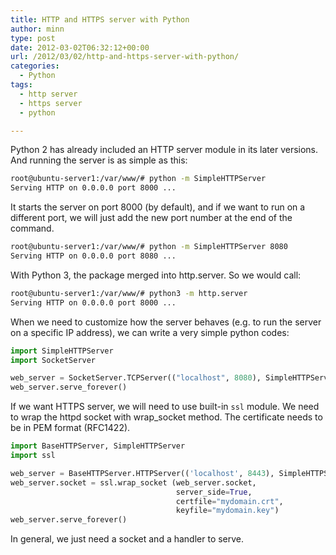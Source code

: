 ```yaml
---
title: HTTP and HTTPS server with Python
author: minn
type: post
date: 2012-03-02T06:32:12+00:00
url: /2012/03/02/http-and-https-server-with-python/
categories:
  - Python
tags:
  - http server
  - https server
  - python

---
```

Python 2 has already included an HTTP server module in its later versions. And running the server is as simple as this:

```bash
root@ubuntu-server1:/var/www/# python -m SimpleHTTPServer
Serving HTTP on 0.0.0.0 port 8000 ...
```

It starts the server on port 8000 (by default), and if we want to run on a different port, we will just add the new port number at the end of the command.

```bash
root@ubuntu-server1:/var/www/# python -m SimpleHTTPServer 8080
Serving HTTP on 0.0.0.0 port 8080 ...
```

With Python 3, the package merged into http.server. So we would call:

```bash
root@ubuntu-server1:/var/www/# python3 -m http.server
Serving HTTP on 0.0.0.0 port 8000 ...
```

When we need to customize how the server behaves (e.g. to run the server on a specific IP address), we can write a very simple python codes:

```python
import SimpleHTTPServer
import SocketServer

web_server = SocketServer.TCPServer(("localhost", 8080), SimpleHTTPServer.SimpleHTTPRequestHandler)
web_server.serve_forever()
```

If we want HTTPS server, we will need to use built-in `ssl` module. We need to wrap the httpd socket with wrap_socket method. The certificate needs to be in PEM format (RFC1422). 


```python
import BaseHTTPServer, SimpleHTTPServer
import ssl

web_server = BaseHTTPServer.HTTPServer(('localhost', 8443), SimpleHTTPServer.SimpleHTTPRequestHandler)
web_server.socket = ssl.wrap_socket (web_server.socket, 
                                     server_side=True,
                                     certfile="mydomain.crt",
                                     keyfile="mydomain.key")
web_server.serve_forever()
```

In general, we just need a socket and a handler to serve.
